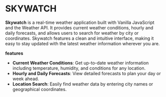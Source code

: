 # SKYWATCH

**Skywatch** is a real-time weather application built with Vanilla JavaScript and the Weather API. It provides current weather conditions, hourly and daily forecasts, and allows users to search for weather by city or coordinates. Skywatch features a clean and intuitive interface, making it easy to stay updated with the latest weather information wherever you are.

**features**

- **Current Weather Conditions**: Get up-to-date weather information including temperature, humidity, and conditions for any location.
- **Hourly and Daily Forecasts**: View detailed forecasts to plan your day or week ahead.
- **Location Search**: Easily find weather data by entering city names or geographical coordinates.
